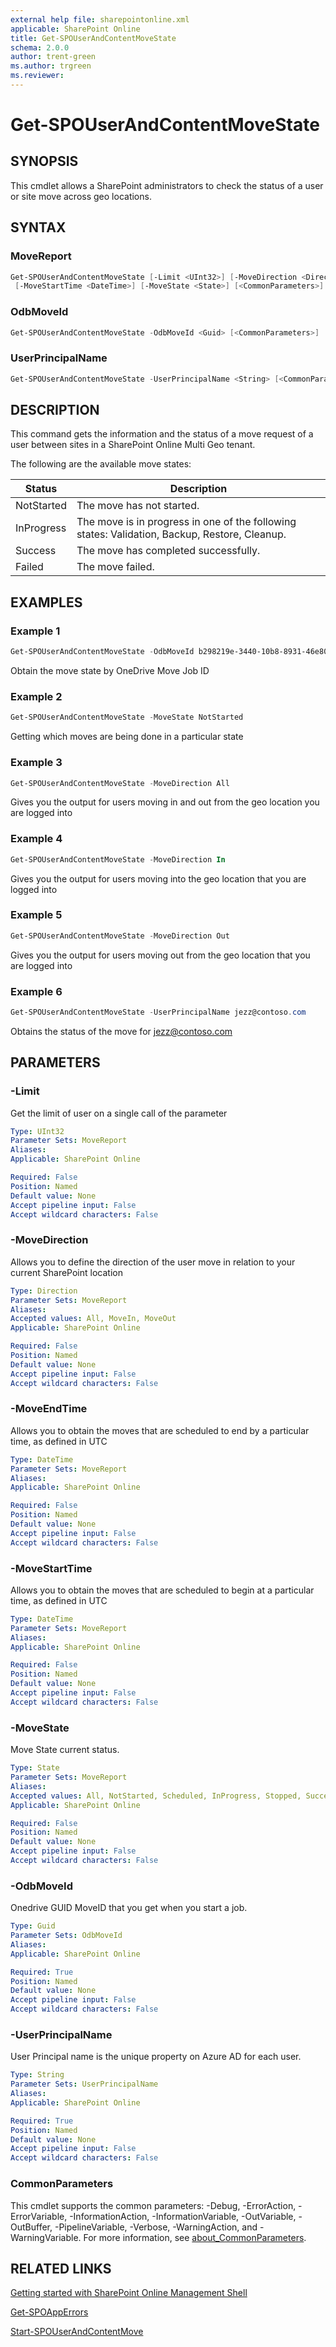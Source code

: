 ```yaml
---
external help file: sharepointonline.xml
applicable: SharePoint Online
title: Get-SPOUserAndContentMoveState
schema: 2.0.0
author: trent-green
ms.author: trgreen
ms.reviewer:
---
```


# Get-SPOUserAndContentMoveState

## SYNOPSIS

This cmdlet allows a SharePoint administrators to check the status of a user or site move across geo locations.

## SYNTAX

### MoveReport

```powershell
Get-SPOUserAndContentMoveState [-Limit <UInt32>] [-MoveDirection <Direction>] [-MoveEndTime <DateTime>]
 [-MoveStartTime <DateTime>] [-MoveState <State>] [<CommonParameters>]
```

### OdbMoveId

```powershell
Get-SPOUserAndContentMoveState -OdbMoveId <Guid> [<CommonParameters>]
```

### UserPrincipalName

```powershell
Get-SPOUserAndContentMoveState -UserPrincipalName <String> [<CommonParameters>]
```

## DESCRIPTION

This command gets the information and the status of a move request of a user between sites in a SharePoint Online Multi Geo tenant.

The following are the available move states:

|Status|Description|
| --- | --- |
|NotStarted| The move has not started. |
|InProgress| The move is in progress in one of the following states: Validation, Backup, Restore, Cleanup.|
|Success| The move has completed successfully.|
|Failed|The move failed.|

## EXAMPLES

### Example 1

```Powershell
Get-SPOUserAndContentMoveState -OdbMoveId b298219e-3440-10b8-8931-46e805e2b85b
```

Obtain the move state by OneDrive Move Job ID

### Example 2

```Powershell
Get-SPOUserAndContentMoveState -MoveState NotStarted
```

Getting which moves are being done in a particular state
### Example 3

```Powershell
Get-SPOUserAndContentMoveState -MoveDirection All
```

Gives you the output for users moving in and out from the geo location you are logged into

### Example 4

```Powershell
Get-SPOUserAndContentMoveState -MoveDirection In
```

Gives you the output for users moving into the geo location that you are logged into

### Example 5

```Powershell
Get-SPOUserAndContentMoveState -MoveDirection Out
```

Gives you the output for users moving out from the geo location that you are logged into

### Example 6

```Powershell
Get-SPOUserAndContentMoveState -UserPrincipalName jezz@contoso.com
```

Obtains the status of the move for jezz@contoso.com

## PARAMETERS

### -Limit

Get the limit of user on a single call of the parameter

```yaml
Type: UInt32
Parameter Sets: MoveReport
Aliases:
Applicable: SharePoint Online

Required: False
Position: Named
Default value: None
Accept pipeline input: False
Accept wildcard characters: False
```

### -MoveDirection

Allows you to define the direction of the user move in relation to your current SharePoint location

```yaml
Type: Direction
Parameter Sets: MoveReport
Aliases:
Accepted values: All, MoveIn, MoveOut
Applicable: SharePoint Online

Required: False
Position: Named
Default value: None
Accept pipeline input: False
Accept wildcard characters: False
```

### -MoveEndTime

Allows you to obtain the moves that are scheduled to end by a particular time, as defined in UTC

```yaml
Type: DateTime
Parameter Sets: MoveReport
Aliases:
Applicable: SharePoint Online

Required: False
Position: Named
Default value: None
Accept pipeline input: False
Accept wildcard characters: False
```

### -MoveStartTime

Allows you to obtain the moves that are scheduled to begin at a particular time, as defined in UTC

```yaml
Type: DateTime
Parameter Sets: MoveReport
Aliases:
Applicable: SharePoint Online

Required: False
Position: Named
Default value: None
Accept pipeline input: False
Accept wildcard characters: False
```

### -MoveState

Move State current status.

```yaml
Type: State
Parameter Sets: MoveReport
Aliases:
Accepted values: All, NotStarted, Scheduled, InProgress, Stopped, Success, Failed
Applicable: SharePoint Online

Required: False
Position: Named
Default value: None
Accept pipeline input: False
Accept wildcard characters: False
```

### -OdbMoveId

Onedrive GUID MoveID that you get when you start a job.

```yaml
Type: Guid
Parameter Sets: OdbMoveId
Aliases:
Applicable: SharePoint Online

Required: True
Position: Named
Default value: None
Accept pipeline input: False
Accept wildcard characters: False
```

### -UserPrincipalName

User Principal name is the unique property on Azure AD for each user.

```yaml
Type: String
Parameter Sets: UserPrincipalName
Aliases:
Applicable: SharePoint Online

Required: True
Position: Named
Default value: None
Accept pipeline input: False
Accept wildcard characters: False
```

### CommonParameters

This cmdlet supports the common parameters: -Debug, -ErrorAction, -ErrorVariable, -InformationAction, -InformationVariable, -OutVariable, -OutBuffer, -PipelineVariable, -Verbose, -WarningAction, and -WarningVariable. For more information, see [about_CommonParameters](https://go.microsoft.com/fwlink/?LinkID=113216).

## RELATED LINKS

[Getting started with SharePoint Online Management Shell](https://docs.microsoft.com/powershell/sharepoint/sharepoint-online/connect-sharepoint-online?view=sharepoint-ps)

[Get-SPOAppErrors](Get-SPOAppErrors.md)

[Start-SPOUserAndContentMove](Start-SPOUserAndContentMove.md)
